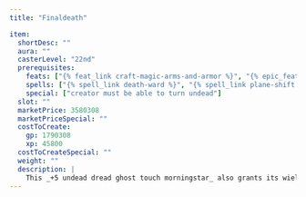 ```yaml
---
title: "Finaldeath"

item:
  shortDesc: ""
  aura: ""
  casterLevel: "22nd"
  prerequisites:
    feats: ["{% feat_link craft-magic-arms-and-armor %}", "{% epic_feat_link craft-epic-magic-arms-and-armor %}"]
    spells: ["{% spell_link death-ward %}", "{% spell_link plane-shift %}", "{% spell_link summon-monster-ix %}"]
    special: ["creator must be able to turn undead"]
  slot: ""
  marketPrice: 3580308
  marketPriceSpecial: ""
  costToCreate:
    gp: 1790308
    xp: 45800
  costToCreateSpecial: ""
  weight: ""
  description: |
    This _+5 undead dread ghost touch morningstar_ also grants its wielder immunity to energy drain attacks. Furthermore, if its wielder is capable of turning undead, he or she gains the {% epic_feat_link positive-energy-aura %} feat.
---
```

